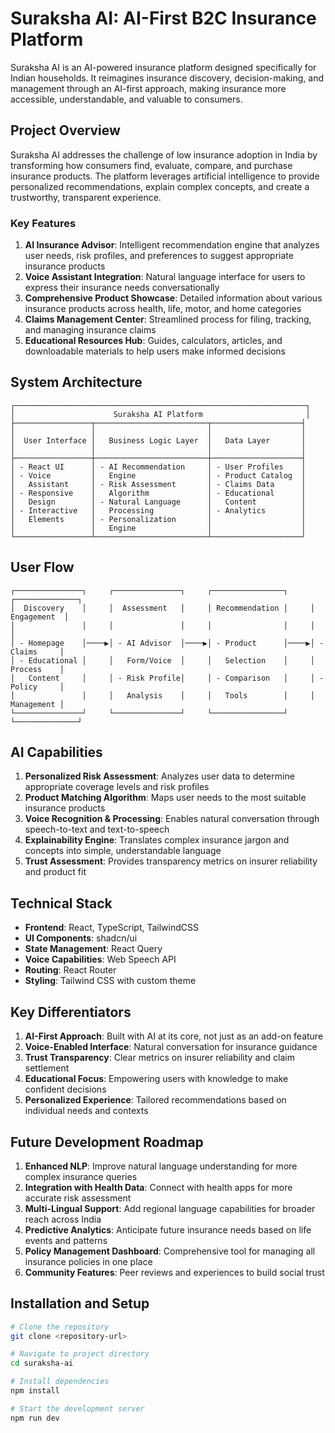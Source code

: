 
# Suraksha AI: AI-First B2C Insurance Platform

Suraksha AI is an AI-powered insurance platform designed specifically for Indian households. It reimagines insurance discovery, decision-making, and management through an AI-first approach, making insurance more accessible, understandable, and valuable to consumers.



## Project Overview

Suraksha AI addresses the challenge of low insurance adoption in India by transforming how consumers find, evaluate, compare, and purchase insurance products. The platform leverages artificial intelligence to provide personalized recommendations, explain complex concepts, and create a trustworthy, transparent experience.

### Key Features

1. **AI Insurance Advisor**: Intelligent recommendation engine that analyzes user needs, risk profiles, and preferences to suggest appropriate insurance products
2. **Voice Assistant Integration**: Natural language interface for users to express their insurance needs conversationally
3. **Comprehensive Product Showcase**: Detailed information about various insurance products across health, life, motor, and home categories
4. **Claims Management Center**: Streamlined process for filing, tracking, and managing insurance claims
5. **Educational Resources Hub**: Guides, calculators, articles, and downloadable materials to help users make informed decisions

## System Architecture

```
┌─────────────────────────────────────────────────────────────────┐
│                      Suraksha AI Platform                       │
├─────────────────┬─────────────────────────┬────────────────────┤
│                 │                         │                    │
│  User Interface │   Business Logic Layer  │   Data Layer       │
│                 │                         │                    │
├─────────────────┼─────────────────────────┼────────────────────┤
│ - React UI      │ - AI Recommendation     │ - User Profiles    │
│ - Voice         │   Engine                │ - Product Catalog  │
│   Assistant     │ - Risk Assessment       │ - Claims Data      │
│ - Responsive    │   Algorithm             │ - Educational      │
│   Design        │ - Natural Language      │   Content          │
│ - Interactive   │   Processing            │ - Analytics        │
│   Elements      │ - Personalization       │                    │
│                 │   Engine                │                    │
└─────────────────┴─────────────────────────┴────────────────────┘
```

## User Flow

```
┌───────────────┐     ┌───────────────┐     ┌────────────────┐     ┌──────────────┐
│  Discovery    │     │  Assessment   │     │ Recommendation │     │  Engagement  │
│               │     │               │     │                │     │              │
│ - Homepage    │────▶│ - AI Advisor  │────▶│ - Product      │────▶│ - Claims     │
│ - Educational │     │   Form/Voice  │     │   Selection    │     │   Process    │
│   Content     │     │ - Risk Profile│     │ - Comparison   │     │ - Policy     │
│               │     │   Analysis    │     │   Tools        │     │   Management │
└───────────────┘     └───────────────┘     └────────────────┘     └──────────────┘
```

## AI Capabilities

1. **Personalized Risk Assessment**: Analyzes user data to determine appropriate coverage levels and risk profiles
2. **Product Matching Algorithm**: Maps user needs to the most suitable insurance products
3. **Voice Recognition & Processing**: Enables natural conversation through speech-to-text and text-to-speech
4. **Explainability Engine**: Translates complex insurance jargon and concepts into simple, understandable language
5. **Trust Assessment**: Provides transparency metrics on insurer reliability and product fit

## Technical Stack

- **Frontend**: React, TypeScript, TailwindCSS
- **UI Components**: shadcn/ui
- **State Management**: React Query
- **Voice Capabilities**: Web Speech API
- **Routing**: React Router
- **Styling**: Tailwind CSS with custom theme

## Key Differentiators

1. **AI-First Approach**: Built with AI at its core, not just as an add-on feature
2. **Voice-Enabled Interface**: Natural conversation for insurance guidance
3. **Trust Transparency**: Clear metrics on insurer reliability and claim settlement
4. **Educational Focus**: Empowering users with knowledge to make confident decisions
5. **Personalized Experience**: Tailored recommendations based on individual needs and contexts

## Future Development Roadmap

1. **Enhanced NLP**: Improve natural language understanding for more complex insurance queries
2. **Integration with Health Data**: Connect with health apps for more accurate risk assessment
3. **Multi-Lingual Support**: Add regional language capabilities for broader reach across India
4. **Predictive Analytics**: Anticipate future insurance needs based on life events and patterns
5. **Policy Management Dashboard**: Comprehensive tool for managing all insurance policies in one place
6. **Community Features**: Peer reviews and experiences to build social trust

## Installation and Setup

```bash
# Clone the repository
git clone <repository-url>

# Navigate to project directory
cd suraksha-ai

# Install dependencies
npm install

# Start the development server
npm run dev
```




